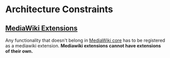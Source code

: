 # Architecture Constraints

## [MediaWiki Extensions](../overview/12-Glossary.md#mediawiki-extension)

Any functionality that doesn't belong in [MediaWiki core](../overview/12-Glossary.md#mediawiki-core) has to be registered as a mediawiki extension.
**Mediawiki extensions cannot have extensions of their own.**
